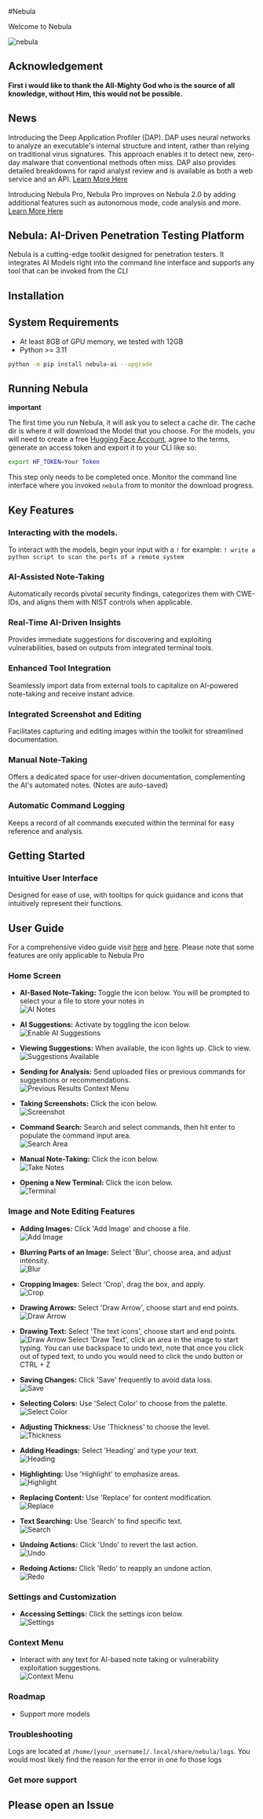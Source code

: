 #Nebula

Welcome to Nebula

![nebula](/images/nebula.webp)
## Acknowledgement

**First i would like to thank the All-Mighty God who is the source of all knowledge, without Him, this would not be possible.**

## News

Introducing the Deep Application Profiler (DAP). DAP uses neural networks to analyze an executable's internal structure and intent, rather than relying on traditional virus signatures. This approach enables it to detect new, zero-day malware that conventional methods often miss. DAP also provides detailed breakdowns for rapid analyst review and is available as both a web service and an API. [Learn More Here](https://www.berylliumsec.com/dap-overview)


Introducing Nebula Pro, Nebula Pro improves on Nebula 2.0 by adding additional features such as autonomous mode, code analysis and more. [Learn More Here](https://www.berylliumsec.com/nebula-pro-overview)

## Nebula: AI-Driven Penetration Testing Platform

Nebula is a cutting-edge toolkit designed for penetration testers. It integrates AI Models right into the command line interface and supports any tool that can be invoked from the CLI


## Installation

## System Requirements

- At least 8GB of GPU memory, we tested with 12GB
- Python >= 3.11

```bash
python -m pip install nebula-ai --upgrade
```

## Running Nebula

**important**

The first time you run Nebula, it will ask you to select a cache dir. The cache dir is where it will download the Model that you choose. For the models, you will need to create a free [Hugging Face Account](https://huggingface.co/), agree to the terms, generate an access token and export it to your CLI like so:


```bash
export HF_TOKEN=Your Token
```

This step only needs to be completed once. Monitor the command line interface where you invoked `nebula` from to monitor the download progress.

## Key Features

### Interacting with the models. 

To interact with the models, begin your input with a `!` for example: `! write a python script to scan the ports of a remote system`

### AI-Assisted Note-Taking
Automatically records pivotal security findings, categorizes them with CWE-IDs, and aligns them with NIST controls when applicable.

### Real-Time AI-Driven Insights
Provides immediate suggestions for discovering and exploiting vulnerabilities, based on outputs from integrated terminal tools.

### Enhanced Tool Integration
Seamlessly import data from external tools to capitalize on AI-powered note-taking and receive instant advice.

### Integrated Screenshot and Editing
Facilitates capturing and editing images within the toolkit for streamlined documentation.

### Manual Note-Taking
Offers a dedicated space for user-driven documentation, complementing the AI's automated notes. (Notes are auto-saved)

### Automatic Command Logging
Keeps a record of all commands executed within the terminal for easy reference and analysis.

## Getting Started

### Intuitive User Interface
Designed for ease of use, with tooltips for quick guidance and icons that intuitively represent their functions.

## User Guide

For a comprehensive video guide visit [here](https://www.berylliumsec.com/nebula-pro-feature-guide) and [here](https://www.youtube.com/playlist?list=PLySxaLbLL0gpAaDQYq6g6sb1q6KwqOAr4). Please note that some features are only applicable to Nebula Pro
### Home Screen
- **AI-Based Note-Taking:** Toggle the icon below. You will be prompted to select your a file to store your notes in  
  ![AI Notes](src/nebula/Images_readme/ai_notes.png)

- **AI Suggestions:** Activate by toggling the icon below.  
  ![Enable AI Suggestions](src/nebula/Images_readme/enable_ai_suggestions.png)

- **Viewing Suggestions:** When available, the icon lights up. Click to view.  
  ![Suggestions Available](src/nebula/Images_readme/suggestions_available.png)

- **Sending for Analysis:** Send uploaded files or previous commands for suggestions or recommendations.  
  ![Previous Results Context Menu](src/nebula/Images_readme/previous_results_context_menu.png)

- **Taking Screenshots:** Click the icon below.  
  ![Screenshot](src/nebula/Images_readme/take-screenshot.png)

- **Command Search:** Search and select commands, then hit enter to populate the command input area.  
  ![Search Area](src/nebula/Images_readme/Search_area.png)

- **Manual Note-Taking:** Click the icon below.  
  ![Take Notes](src/nebula/Images_readme/take_notes.png)

- **Opening a New Terminal:** Click the icon below.  
  ![Terminal](src/nebula/Images_readme/terminal.png)

### Image and Note Editing Features
- **Adding Images:** Click 'Add Image' and choose a file.  
  ![Add Image](src/nebula/Images_readme/add_image.png "Adding an Image")

- **Blurring Parts of an Image:** Select 'Blur', choose area, and adjust intensity.  
  ![Blur](src/nebula/Images_readme/blur.png "Blurring an Image")

- **Cropping Images:** Select 'Crop', drag the box, and apply.  
  ![Crop](src/nebula/Images_readme/crop.png "Cropping an Image")

- **Drawing Arrows:** Select 'Draw Arrow', choose start and end points.  
  ![Draw Arrow](src/nebula/Images_readme/draw_arrow.png "Drawing an Arrow")

- **Drawing Text:** Select 'The text icons', choose start and end points.  
  ![Draw Arrow](src/nebula/Images_readme/draw_arrow.png "Drawing an Arrow")
  Select 'Draw Text', click an area in the image to start typing. You can use backspace to undo text, note that once you click out of typed text, to undo you would need to click the undo button or CTRL + Z
- **Saving Changes:** Click 'Save' frequently to avoid data loss.  
  ![Save](src/nebula/Images_readme/save.png "Saving Changes")

- **Selecting Colors:** Use 'Select Color' to choose from the palette.  
  ![Select Color](src/nebula/Images_readme/select_color.png "Selecting a Color")

- **Adjusting Thickness:** Use 'Thickness' to choose the level.  
  ![Thickness](src/nebula/Images_readme/thickness.png "Adjusting Thickness")

- **Adding Headings:** Select 'Heading' and type your text.  
  ![Heading](src/nebula/Images_readme/heading.png "Adding a Heading")

- **Highlighting:** Use 'Highlight' to emphasize areas.  
  ![Highlight](src/nebula/Images_readme/highlight.png "Highlighting Text")

- **Replacing Content:** Use 'Replace' for content modification.  
  ![Replace](src/nebula/Images_readme/replace.png "Replacing Content")

- **Text Searching:** Use 'Search' to find specific text.  
  ![Search](src/nebula/Images_readme/search.png "Searching Text")

- **Undoing Actions:** Click 'Undo' to revert the last action.  
  ![Undo](src/nebula/Images_readme/undo.png "Undoing an Action")

- **Redoing Actions:** Click 'Redo' to reapply an undone action.  
  ![Redo](src/nebula/Images_readme/redo.png "Redoing an Action")

### Settings and Customization
- **Accessing Settings:** Click the settings icon below.  
  ![Settings](src/nebula/Images_readme/settings.png)



### Context Menu
- Interact with any text for AI-based note taking or vulnerability exploitation suggestions.  
  ![Context Menu](src/nebula/Images_readme/context_menu.png)


### Roadmap

- Support more models



### Troubleshooting

Logs are located at `/home/[your_username]/.local/share/nebula/logs`. You would most likely find the reason for the error in one fo those logs

### Get more support

Please open an Issue
---
